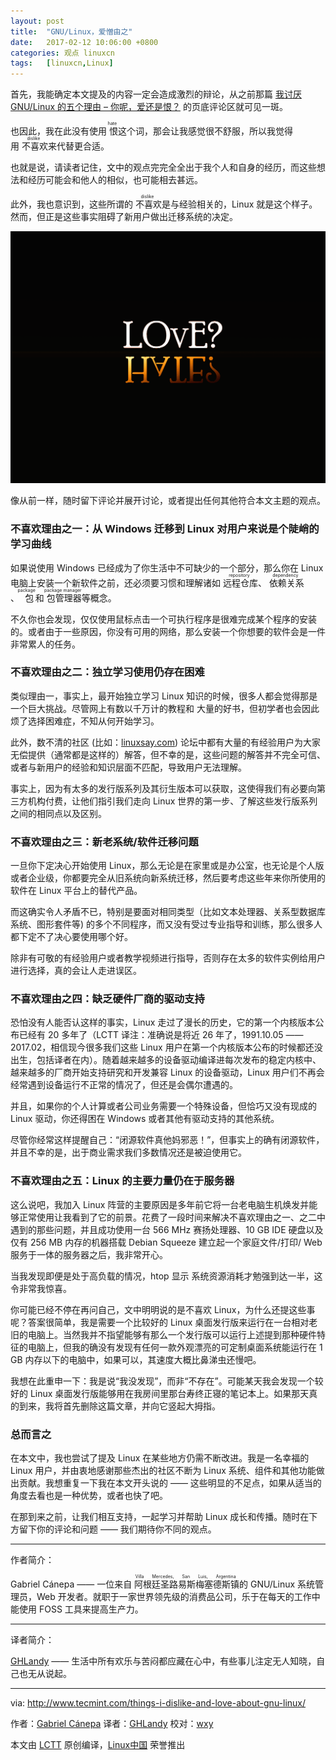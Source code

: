 ```yaml
---
layout: post
title:	"GNU/Linux，爱憎由之"
date:	2017-02-12 10:06:00 +0800 
categories:	观点 linuxcn 
tags:	[linuxcn,Linux]
---
```



首先，我能确定本文提及的内容一定会造成激烈的辩论，从之前那篇 [我讨厌 GNU/Linux 的五个理由 – 你呢，爱还是恨？](/article-3855-1.html) 的页底评论区就可见一斑。


也因此，我在此没有使用<ruby> 恨 <rp>  （ </rp> <rt>  hate </rt> <rp>  ） </rp></ruby>这个词，那会让我感觉很不舒服，所以我觉得用<ruby> 不喜欢 <rp>  （ </rp> <rt>  dislike </rt> <rp>  ） </rp></ruby>来代替更合适。


也就是说，请读者记住，文中的观点完完全全出于我个人和自身的经历，而这些想法和经历可能会和他人的相似，也可能相去甚远。


此外，我也意识到，这些所谓的<ruby> 不喜欢 <rp>  （ </rp> <rt>  dislike </rt> <rp>  ） </rp></ruby>是与经验相关的，Linux 就是这个样子。然而，但正是这些事实阻碍了新用户做出迁移系统的决定。


![](/Asserts/Images/album/201702/11/231800ofc6ojjaajoqrjqj.jpg)


像从前一样，随时留下评论并展开讨论，或者提出任何其他符合本文主题的观点。


### 不喜欢理由之一：从 Windows 迁移到 Linux 对用户来说是个陡峭的学习曲线


如果说使用 Windows 已经成为了你生活中不可缺少的一个部分，那么你在 Linux 电脑上安装一个新软件之前，还必须要习惯和理解诸如<ruby> 远程仓库 <rp>  （ </rp> <rt>  repository </rt> <rp>  ） </rp></ruby>、<ruby> 依赖关系 <rp>  （ </rp> <rt>  dependency </rt> <rp>  ） </rp></ruby>、<ruby> 包 <rp>  （ </rp> <rt>  package </rt> <rp>  ） </rp></ruby>和<ruby> 包管理器 <rp>  （ </rp> <rt>  package manager </rt> <rp>  ） </rp></ruby>等概念。


不久你也会发现，仅仅使用鼠标点击一个可执行程序是很难完成某个程序的安装的。或者由于一些原因，你没有可用的网络，那么安装一个你想要的软件会是一件非常累人的任务。


### 不喜欢理由之二：独立学习使用仍存在困难


类似理由一，事实上，最开始独立学习 Linux 知识的时候，很多人都会觉得那是一个巨大挑战。尽管网上有数以千万计的教程和 大量的好书，但初学者也会因此烦了选择困难症，不知从何开始学习。


此外，数不清的社区 (比如：[linuxsay.com](http://linuxsay.com/)) 论坛中都有大量的有经验用户为大家无偿提供（通常都是这样的）解答，但不幸的是，这些问题的解答并不完全可信、或者与新用户的经验和知识层面不匹配，导致用户无法理解。


事实上，因为有太多的发行版系列及其衍生版本可以获取，这使得我们有必要向第三方机构付费，让他们指引我们走向 Linux 世界的第一步、了解这些发行版系列之间的相同点以及区别。


### 不喜欢理由之三：新老系统/软件迁移问题


一旦你下定决心开始使用 Linux，那么无论是在家里或是办公室，也无论是个人版或者企业级，你都要完全从旧系统向新系统迁移，然后要考虑这些年来你所使用的软件在 Linux 平台上的替代产品。


而这确实令人矛盾不已，特别是要面对相同类型（比如文本处理器、关系型数据库系统、图形套件等) 的多个不同程序，而又没有受过专业指导和训练，那么很多人都下定不了决心要使用哪个好。


除非有可敬的有经验用户或者教学视频进行指导，否则存在太多的软件实例给用户进行选择，真的会让人走进误区。


### 不喜欢理由之四：缺乏硬件厂商的驱动支持


恐怕没有人能否认这样的事实，Linux 走过了漫长的历史，它的第一个内核版本公布已经有 20 多年了（LCTT 译注：准确说是将近 26 年了，1991.10.05 —— 2017.02，相信现今很多我们这些 Linux 用户在第一个内核版本公布的时候都还没出生，包括译者在内）。随着越来越多的设备驱动编译进每次发布的稳定内核中、越来越多的厂商开始支持研究和开发兼容 Linux 的设备驱动，Linux 用户们不再会经常遇到设备运行不正常的情况了，但还是会偶尔遭遇的。


并且，如果你的个人计算或者公司业务需要一个特殊设备，但恰巧又没有现成的 Linux 驱动，你还得困在 Windows 或者其他有驱动支持的其他系统。


尽管你经常这样提醒自己：“闭源软件真他妈邪恶！”，但事实上的确有闭源软件，并且不幸的是，出于商业需求我们多数情况还是被迫使用它。


### 不喜欢理由之五：Linux 的主要力量仍在于服务器


这么说吧，我加入 Linux 阵营的主要原因是多年前它将一台老电脑生机焕发并能够正常使用让我看到了它的前景。花费了一段时间来解决不喜欢理由之一、之二中遇到的那些问题，并且成功使用一台 566 MHz 赛扬处理器、10 GB IDE 硬盘以及仅有 256 MB 内存的机器搭载 Debian Squeeze 建立起一个家庭文件/打印/ Web 服务于一体的服务器之后，我非常开心。


当我发现即便是处于高负载的情况，htop 显示 系统资源消耗才勉强到达一半，这令非常我惊喜。


你可能已经不停在再问自己，文中明明说的是不喜欢 Linux，为什么还提这些事呢？答案很简单，我是需要一个比较好的 Linux 桌面发行版来运行在一台相对老旧的电脑上。当然我并不指望能够有那么一个发行版可以运行上述提到那种硬件特征的电脑上，但我的确没有发现有任何一款外观漂亮的可定制桌面系统能运行在 1 GB 内存以下的电脑中，如果可以，其速度大概比鼻涕虫还慢吧。


我想在此重申一下：我是说“我没发现”，而非“不存在”。可能某天我会发现一个较好的 Linux 桌面发行版能够用在我房间里那台寿终正寝的笔记本上。如果那天真的到来，我将首先删除这篇文章，并向它竖起大拇指。


### 总而言之


在本文中，我也尝试了提及 Linux 在某些地方仍需不断改进。我是一名幸福的 Linux 用户，并由衷地感谢那些杰出的社区不断为 Linux 系统、组件和其他功能做出贡献。我想重复一下我在本文开头说的 —— 这些明显的不足点，如果从适当的角度去看也是一种优势，或者也快了吧。


在那到来之前，让我们相互支持，一起学习并帮助 Linux 成长和传播。随时在下方留下你的评论和问题 —— 我们期待你不同的观点。




---


作者简介：


Gabriel Cánepa —— 一位来自<ruby> 阿根廷圣路易斯梅塞德斯镇 <rp>  （ </rp> <rt>  Villa Mercedes, San Luis, Argentina </rt> <rp>  ） </rp></ruby>的 GNU/Linux 系统管理员，Web 开发者。就职于一家世界领先级的消费品公司，乐于在每天的工作中能使用 FOSS 工具来提高生产力。




---


译者简介：


[GHLandy](http://GHLandy.com) —— 生活中所有欢乐与苦闷都应藏在心中，有些事儿注定无人知晓，自己也无从说起。




---


via: <http://www.tecmint.com/things-i-dislike-and-love-about-gnu-linux/>


作者：[Gabriel Cánepa](http://www.tecmint.com/author/gacanepa/) 译者：[GHLandy](https://github.com/GHLandy) 校对：[wxy](https://github.com/wxy)


本文由 [LCTT](https://github.com/LCTT/TranslateProject) 原创编译，[Linux中国](https://linux.cn/) 荣誉推出
